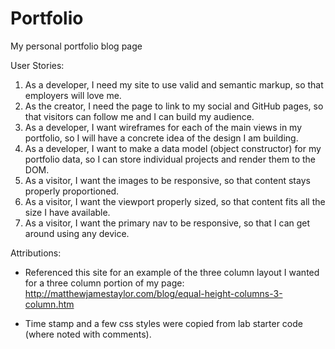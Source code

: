# Portfolio
My personal portfolio blog page

User Stories:
1. As a developer, I need my site to use valid and semantic markup, so that employers will love me.
2. As the creator, I need the page to link to my social and GitHub pages, so that visitors can follow me and I can build my  audience.
3. As a developer, I want wireframes for each of the main views in my portfolio, so I will have a concrete idea of the design I am building.
4. As a developer, I want to make a data model (object constructor) for my portfolio data, so I can store individual projects and render them to the DOM.
5. As a visitor, I want the images to be responsive, so that content stays properly proportioned.
6. As a visitor, I want the viewport properly sized, so that content fits all the size I have available.
7. As a visitor, I want the primary nav to be responsive, so that I can get around using any device.

Attributions:
- Referenced this site for an example of the three column layout I wanted for a three column portion of my page: http://matthewjamestaylor.com/blog/equal-height-columns-3-column.htm

- Time stamp and a few css styles were copied from lab starter code (where noted with comments).
